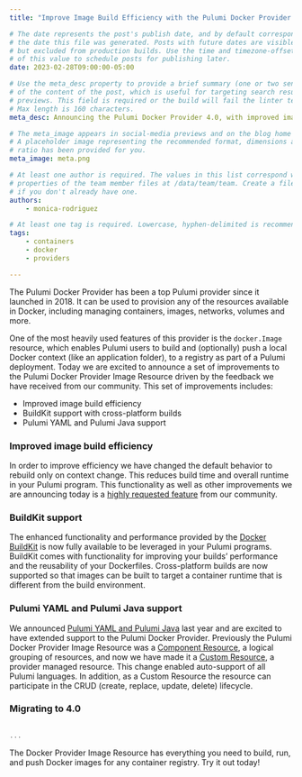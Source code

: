 ```yaml
---
title: "Improve Image Build Efficiency with the Pulumi Docker Provider 4.0"

# The date represents the post's publish date, and by default corresponds with
# the date this file was generated. Posts with future dates are visible in development,
# but excluded from production builds. Use the time and timezone-offset portions of
# of this value to schedule posts for publishing later.
date: 2023-02-28T09:00:00-05:00

# Use the meta_desc property to provide a brief summary (one or two sentences)
# of the content of the post, which is useful for targeting search results or social-media
# previews. This field is required or the build will fail the linter test.
# Max length is 160 characters.
meta_desc: Announcing the Pulumi Docker Provider 4.0, with improved image build efficiency, Docker BuildKit support, and availability by Pulumi Yaml and Pulumi Java programs.

# The meta_image appears in social-media previews and on the blog home page.
# A placeholder image representing the recommended format, dimensions and aspect
# ratio has been provided for you.
meta_image: meta.png

# At least one author is required. The values in this list correspond with the `id`
# properties of the team member files at /data/team/team. Create a file for yourself
# if you don't already have one.
authors:
    - monica-rodriguez

# At least one tag is required. Lowercase, hyphen-delimited is recommended.
tags:
    - containers
    - docker   
    - providers

---
```


The Pulumi Docker Provider has been a top Pulumi provider since it launched in 2018. It can be used to provision any of the resources available in Docker, including managing containers, images, networks, volumes and more.  

One of the most heavily used features of this provider is the `docker.Image` resource, which enables Pulumi users to build and (optionally) push a local Docker context (like an application folder), to a registry as part of a Pulumi deployment. Today we are excited to announce a set of improvements to the Pulumi Docker Provider Image Resource driven by the feedback we have received from our community. This set of improvements includes:

* Improved image build efficiency
* BuildKit support with cross-platform builds
* Pulumi YAML and Pulumi Java support

<!-- add more in why docker provider is a top provider and what can be done with it-->

<!--more-->

### Improved image build efficiency

In order to improve efficiency we have changed the default behavior to rebuild only on context change. This reduces build time and overall runtime in your Pulumi program. This functionality as well as other improvements we are announcing today is a [highly requested feature](https://github.com/pulumi/pulumi-docker/issues/132) from our community.

<!-- Add image/gif showing output during build -->

### BuildKit support

The enhanced functionality and performance provided by the [Docker BuildKit](https://docs.docker.com/build/buildkit/) is now fully available to be leveraged in your Pulumi programs. BuildKit comes with functionality for improving your builds’ performance and the reusability of your Dockerfiles. Cross-platform builds are now supported so that images can be built to target a container runtime that is different from the build environment.

<!-- Add image or code snippet for buildkit options or cross platform builds-->

### Pulumi YAML and Pulumi Java support

We announced [Pulumi YAML and Pulumi Java](https://www.pulumi.com/blog/pulumi-universal-iac/) last year and are excited to have extended support to the Pulumi Docker Provider. Previously the Pulumi Docker Provider Image Resource was a [Component Resource](https://www.pulumi.com/docs/intro/concepts/resources/components/), a logical grouping of resources, and now we have made it a [Custom Resource](https://www.pulumi.com/docs/intro/concepts/resources/#resources), a provider managed resource. This change enabled auto-support of all Pulumi languages. In addition, as a Custom Resource the resource can participate in the CRUD (create, replace, update, delete) lifecycle.

### Migrating to 4.0

```typescript

...
```

The Docker Provider Image Resource has everything you need to build, run, and push Docker images for any container registry. Try it out today!
